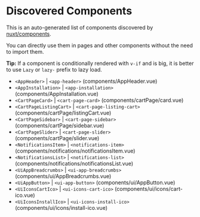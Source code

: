 # Discovered Components

This is an auto-generated list of components discovered by [nuxt/components](https://github.com/nuxt/components).

You can directly use them in pages and other components without the need to import them.

**Tip:** If a component is conditionally rendered with `v-if` and is big, it is better to use `Lazy` or `lazy-` prefix to lazy load.

- `<AppHeader>` | `<app-header>` (components/AppHeader.vue)
- `<AppInstallation>` | `<app-installation>` (components/AppInstallation.vue)
- `<CartPageCard>` | `<cart-page-card>` (components/cartPage/card.vue)
- `<CartPageListingCart>` | `<cart-page-listing-cart>` (components/cartPage/listingCart.vue)
- `<CartPageSidebar>` | `<cart-page-sidebar>` (components/cartPage/sidebar.vue)
- `<CartPageSlider>` | `<cart-page-slider>` (components/cartPage/slider.vue)
- `<NotificationsItem>` | `<notifications-item>` (components/notifications/notificationsItem.vue)
- `<NotificationsList>` | `<notifications-list>` (components/notifications/notificationsList.vue)
- `<UiAppBreadcrumbs>` | `<ui-app-breadcrumbs>` (components/ui/AppBreadcrumbs.vue)
- `<UiAppButton>` | `<ui-app-button>` (components/ui/AppButton.vue)
- `<UiIconsCartIco>` | `<ui-icons-cart-ico>` (components/ui/icons/cart-ico.vue)
- `<UiIconsInstallIco>` | `<ui-icons-install-ico>` (components/ui/icons/install-ico.vue)
